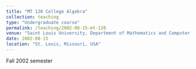 ```yaml
---
title: "MT 120 College Algebra"
collection: teaching
type: "Undergraduate course"
permalink: /teaching/2002-08-15-mt-120
venue: "Saint Louis University, Department of Mathematics and Computer Science"
date: 2002-08-15
location: "St. Louis, Missouri, USA"
---
```


Fall 2002 semester
